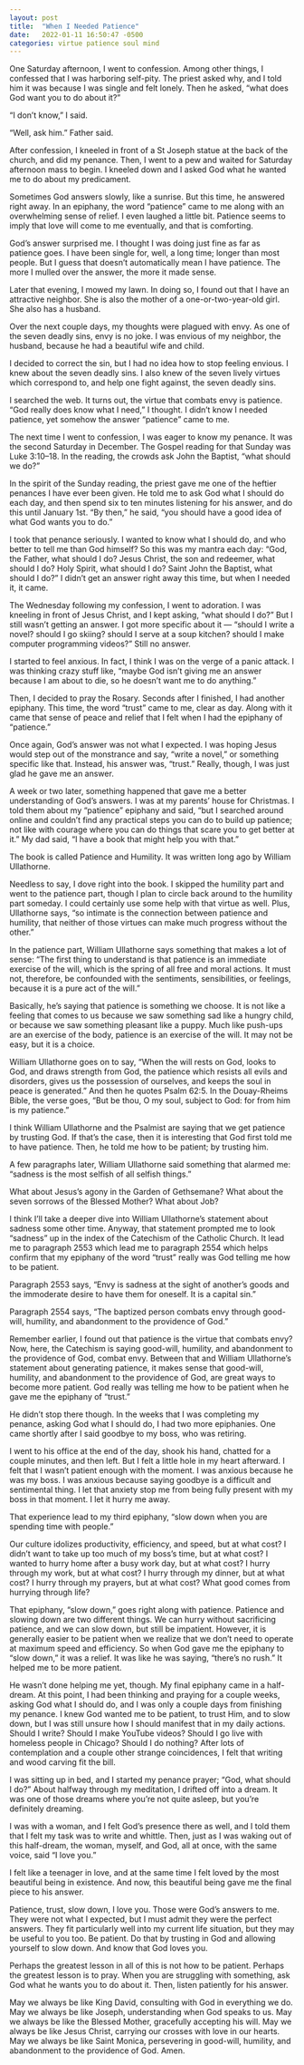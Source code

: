 ```yaml
---
layout: post
title:  "When I Needed Patience"
date:   2022-01-11 16:50:47 -0500
categories: virtue patience soul mind
---
```

One Saturday afternoon, I went to confession. Among other things, I confessed that I was harboring self-pity. The priest asked why, and I told him it was because I was single and felt lonely. Then he asked, “what does God want you to do about it?”

“I don’t know,” I said.

“Well, ask him.” Father said.

After confession, I kneeled in front of a St Joseph statue at the back of the church, and did my penance. Then, I went to a pew and waited for Saturday afternoon mass to begin. I kneeled down and I asked God what he wanted me to do about my predicament.

Sometimes God answers slowly, like a sunrise. But this time, he answered right away. In an epiphany, the word “patience” came to me along with an overwhelming sense of relief. I even laughed a little bit. Patience seems to imply that love will come to me eventually, and that is comforting.

God’s answer surprised me. I thought I was doing just fine as far as patience goes. I have been single for, well, a long time; longer than most people. But I guess that doesn’t automatically mean I have patience. The more I mulled over the answer, the more it made sense.

Later that evening, I mowed my lawn. In doing so, I found out that I have an attractive neighbor. She is also the mother of a one-or-two-year-old girl. She also has a husband.

Over the next couple days, my thoughts were plagued with envy. As one of the seven deadly sins, envy is no joke. I was envious of my neighbor, the husband, because he had a beautiful wife and child.

I decided to correct the sin, but I had no idea how to stop feeling envious. I knew about the seven deadly sins. I also knew of the seven lively virtues which correspond to, and help one fight against, the seven deadly sins.

I searched the web. It turns out, the virtue that combats envy is patience. “God really does know what I need,” I thought. I didn’t know I needed patience, yet somehow the answer “patience” came to me.

The next time I went to confession, I was eager to know my penance. It was the second Saturday in December. The Gospel reading for that Sunday was Luke 3:10–18. In the reading, the crowds ask John the Baptist, “what should we do?”

In the spirit of the Sunday reading, the priest gave me one of the heftier penances I have ever been given. He told me to ask God what I should do each day, and then spend six to ten minutes listening for his answer, and do this until January 1st. “By then,” he said, “you should have a good idea of what God wants you to do.”

I took that penance seriously. I wanted to know what I should do, and who better to tell me than God himself? So this was my mantra each day: “God, the Father, what should I do? Jesus Christ, the son and redeemer, what should I do? Holy Spirit, what should I do? Saint John the Baptist, what should I do?” I didn’t get an answer right away this time, but when I needed it, it came.

The Wednesday following my confession, I went to adoration. I was kneeling in front of Jesus Christ, and I kept asking, “what should I do?” But I still wasn’t getting an answer. I got more specific about it — “should I write a novel? should I go skiing? should I serve at a soup kitchen? should I make computer programming videos?” Still no answer.

I started to feel anxious. In fact, I think I was on the verge of a panic attack. I was thinking crazy stuff like, “maybe God isn’t giving me an answer because I am about to die, so he doesn’t want me to do anything.”

Then, I decided to pray the Rosary. Seconds after I finished, I had another epiphany. This time, the word “trust” came to me, clear as day. Along with it came that sense of peace and relief that I felt when I had the epiphany of “patience.”

Once again, God’s answer was not what I expected. I was hoping Jesus would step out of the monstrance and say, “write a novel,” or something specific like that. Instead, his answer was, “trust.” Really, though, I was just glad he gave me an answer.

A week or two later, something happened that gave me a better understanding of God’s answers. I was at my parents’ house for Christmas. I told them about my “patience” epiphany and said, “but I searched around online and couldn’t find any practical steps you can do to build up patience; not like with courage where you can do things that scare you to get better at it.” My dad said, “I have a book that might help you with that.”

The book is called Patience and Humility. It was written long ago by William Ullathorne.

Needless to say, I dove right into the book. I skipped the humility part and went to the patience part, though I plan to circle back around to the humility part someday. I could certainly use some help with that virtue as well. Plus, Ullathorne says, “so intimate is the connection between patience and humility, that neither of those virtues can make much progress without the other.”

In the patience part, William Ullathorne says something that makes a lot of sense:
“The first thing to understand is that patience is an immediate exercise of the will, which is the spring of all free and moral actions. It must not, therefore, be confounded with the sentiments, sensibilities, or feelings, because it is a pure act of the will.”

Basically, he’s saying that patience is something we choose. It is not like a feeling that comes to us because we saw something sad like a hungry child, or because we saw something pleasant like a puppy. Much like push-ups are an exercise of the body, patience is an exercise of the will. It may not be easy, but it is a choice.

William Ullathorne goes on to say, “When the will rests on God, looks to God, and draws strength from God, the patience which resists all evils and disorders, gives us the possession of ourselves, and keeps the soul in peace is generated.”
And then he quotes Psalm 62:5. In the Douay-Rheims Bible, the verse goes, “But be thou, O my soul, subject to God: for from him is my patience.”

I think William Ullathorne and the Psalmist are saying that we get patience by trusting God. If that’s the case, then it is interesting that God first told me to have patience. Then, he told me how to be patient; by trusting him.

A few paragraphs later, William Ullathorne said something that alarmed me: “sadness is the most selfish of all selfish things.”

What about Jesus’s agony in the Garden of Gethsemane? What about the seven sorrows of the Blessed Mother? What about Job?

I think I’ll take a deeper dive into William Ullathorne’s statement about sadness some other time. Anyway, that statement prompted me to look “sadness” up in the index of the Catechism of the Catholic Church. It lead me to paragraph 2553 which lead me to paragraph 2554 which helps confirm that my epiphany of the word “trust” really was God telling me how to be patient.

Paragraph 2553 says, “Envy is sadness at the sight of another’s goods and the immoderate desire to have them for oneself. It is a capital sin.”

Paragraph 2554 says, “The baptized person combats envy through good-will, humility, and abandonment to the providence of God.”

Remember earlier, I found out that patience is the virtue that combats envy? Now, here, the Catechism is saying good-will, humility, and abandonment to the providence of God, combat envy. Between that and William Ullathorne’s statement about generating patience, it makes sense that good-will, humility, and abandonment to the providence of God, are great ways to become more patient. God really was telling me how to be patient when he gave me the epiphany of “trust.”

He didn’t stop there though. In the weeks that I was completing my penance, asking God what I should do, I had two more epiphanies. One came shortly after I said goodbye to my boss, who was retiring.

I went to his office at the end of the day, shook his hand, chatted for a couple minutes, and then left. But I felt a little hole in my heart afterward. I felt that I wasn’t patient enough with the moment. I was anxious because he was my boss. I was anxious because saying goodbye is a difficult and sentimental thing. I let that anxiety stop me from being fully present with my boss in that moment. I let it hurry me away.

That experience lead to my third epiphany, “slow down when you are spending time with people.”

Our culture idolizes productivity, efficiency, and speed, but at what cost? I didn’t want to take up too much of my boss’s time, but at what cost? I wanted to hurry home after a busy work day, but at what cost? I hurry through my work, but at what cost? I hurry through my dinner, but at what cost? I hurry through my prayers, but at what cost? What good comes from hurrying through life?

That epiphany, “slow down,” goes right along with patience. Patience and slowing down are two different things. We can hurry without sacrificing patience, and we can slow down, but still be impatient. However, it is generally easier to be patient when we realize that we don’t need to operate at maximum speed and efficiency. So when God gave me the epiphany to “slow down,” it was a relief. It was like he was saying, “there’s no rush.” It helped me to be more patient.

He wasn’t done helping me yet, though. My final epiphany came in a half-dream. At this point, I had been thinking and praying for a couple weeks, asking God what I should do, and I was only a couple days from finishing my penance. I knew God wanted me to be patient, to trust Him, and to slow down, but I was still unsure how I should manifest that in my daily actions. Should I write? Should I make YouTube videos? Should I go live with homeless people in Chicago? Should I do nothing? After lots of contemplation and a couple other strange coincidences, I felt that writing and wood carving fit the bill.

I was sitting up in bed, and I started my penance prayer; “God, what should I do?” About halfway through my meditation, I drifted off into a dream. It was one of those dreams where you’re not quite asleep, but you’re definitely dreaming.

I was with a woman, and I felt God’s presence there as well, and I told them that I felt my task was to write and whittle. Then, just as I was waking out of this half-dream, the woman, myself, and God, all at once, with the same voice, said “I love you.”

I felt like a teenager in love, and at the same time I felt loved by the most beautiful being in existence. And now, this beautiful being gave me the final piece to his answer.

Patience, trust, slow down, I love you. Those were God’s answers to me. They were not what I expected, but I must admit they were the perfect answers. They fit particularly well into my current life situation, but they may be useful to you too. Be patient. Do that by trusting in God and allowing yourself to slow down. And know that God loves you.

Perhaps the greatest lesson in all of this is not how to be patient. Perhaps the greatest lesson is to pray. When you are struggling with something, ask God what he wants you to do about it. Then, listen patiently for his answer.

May we always be like King David, consulting with God in everything we do.
May we always be like Joseph, understanding when God speaks to us.
May we always be like the Blessed Mother, gracefully accepting his will.
May we always be like Jesus Christ, carrying our crosses with love in our hearts.
May we always be like Saint Monica, persevering in good-will, humility, and abandonment to the providence of God.
Amen.